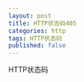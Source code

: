 ```yaml
---
layout: post
title: HTTP状态码405
categories: http
tags: HTTP状态码
published: false
---
```


HTTP状态码